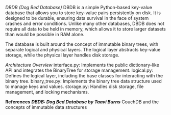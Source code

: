 *DBDB (Dog Bed Database)*
DBDB is a simple Python-based key-value database that allows you to store key-value pairs persistently on disk. It is designed to be durable, ensuring data survival in the face of system crashes and error conditions. Unlike many other databases, DBDB does not require all data to be held in memory, which allows it to store larger datasets than would be possible in RAM alone.

The database is built around the concept of immutable binary trees, with separate logical and physical layers. The logical layer abstracts key-value storage, while the physical layer handles disk storage.

*Architecture Overview*
interface.py: Implements the public dictionary-like API and integrates the BinaryTree for storage management.
logical.py: Defines the logical layer, including the base classes for interacting with the binary tree.
binary_tree.py: Implements the binary tree data structure used to manage keys and values.
storage.py: Handles disk storage, file management, and locking mechanisms.

**References**
***DBDB: Dog Bed Database by Taavi Burns***
CouchDB and the concepts of immutable data structures
